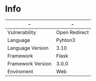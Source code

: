 # Info

| - | - |
| ------ | ------ |
| Vulnerability | Open Redirect |
| Language | Pyhton3 |
| Language Version | 3.10 |
| Framework | Flask |
| Framework Version | 3.0.0 |
| Enviroment | Web |
